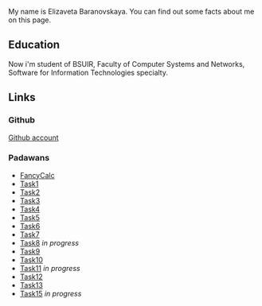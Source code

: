 
My name is Elizaveta Baranovskaya. You can find out some facts about me on this page.

## Education

Now i'm student of BSUIR, Faculty of Computer Systems and Networks, Software for Information Technologies specialty.


## Links 

### Github  

[Github account](https://github.com/ylipoho)

### Padawans 

 - [FancyCalc](https://github.com/ylipoho/FancyCalc)
 - [Task1](https://github.com/ylipoho/PadawansTask1) 
 - [Task2](https://github.com/ylipoho/PadawansTask2) 
 - [Task3](https://github.com/ylipoho/PadawansTask3) 
 - [Task4](https://github.com/ylipoho/PadawansTask4) 
 - [Task5](https://github.com/ylipoho/PadawansTask5)
 - [Task6](https://github.com/ylipoho/PadawansTask6) 
 - [Task7](https://github.com/ylipoho/PadawansTask7) 
 - [Task8](https://github.com/ylipoho/PadawansTask8)  *in progress*
 - [Task9](https://github.com/ylipoho/PadawansTask9)
 - [Task10](https://github.com/ylipoho/PadawansTask10) 
 - [Task11](https://github.com/ylipoho/PadawansTask11) *in progress*
 - [Task12](https://github.com/ylipoho/PadawansTask12) 
 - [Task13](https://github.com/ylipoho/PadawansTask13) 
 - [Task15](https://github.com/ylipoho/PadawansTask15) *in progress*

